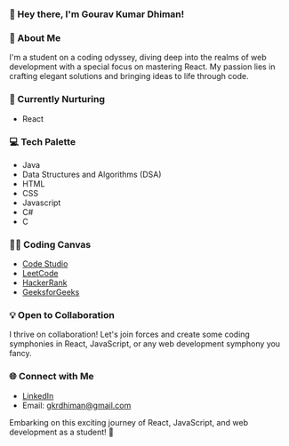 ### 👋 Hey there, I'm Gourav Kumar Dhiman!

### 🚀 About Me
I'm a student on a coding odyssey, diving deep into the realms of web development with a special focus on mastering React. My passion lies in crafting elegant solutions and bringing ideas to life through code.

### 🌱 Currently Nurturing
- React

### 💻 Tech Palette

- Java
- Data Structures and Algorithms (DSA)
- HTML
- CSS
- Javascript
- C#
- C

### 👨‍💻 Coding Canvas
- [Code Studio](https://www.codingninjas.com/studio/profile/Gourav_24)
- [LeetCode](https://leetcode.com/Gourav_Dhiman/)
- [HackerRank](https://www.hackerrank.com/profile/gkrdhiman)
- [GeeksforGeeks](https://auth.geeksforgeeks.org/user/gkrdhqn5t/?utm_source=geeksforgeeks&utm_medium=my_profile&utm_campaign=auth_user)

### 💡 Open to Collaboration
I thrive on collaboration! Let's join forces and create some coding symphonies in React, JavaScript, or any web development symphony you fancy.

### 🌐 Connect with Me
- [LinkedIn](https://www.linkedin.com/in/gourav-kumar-dhiman/)
- Email: gkrdhiman@gmail.com

Embarking on this exciting journey of React, JavaScript, and web development as a student! 🎉
